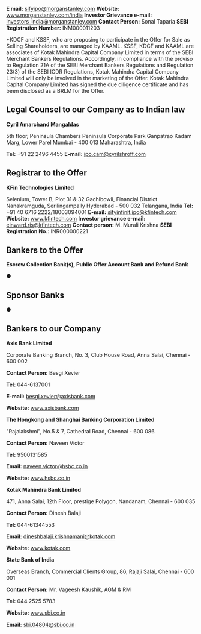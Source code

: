 **E mail:** sifyipo@morganstanley.com
**Website:** www.morganstanley.com/india
**Investor Grievance e-mail:** investors_india@morganstanley.com
**Contact Person:** Sonal Taparia
**SEBI Registration Number:** INM000011203

\*KDCF and KSSF, who are proposing to participate in the Offer for Sale as Selling Shareholders, are managed by KAAML. KSSF, KDCF and KAAML are associates of Kotak Mahindra Capital Company Limited in terms of the SEBI Merchant Bankers Regulations. Accordingly, in compliance with the proviso to Regulation 21A of the SEBI Merchant Bankers Regulations and Regulation 23(3) of the SEBI ICDR Regulations, Kotak Mahindra Capital Company Limited will only be involved in the marketing of the Offer. Kotak Mahindra Capital Company Limited has signed the due diligence certificate and has been disclosed as a BRLM for the Offer.

## Legal Counsel to our Company as to Indian law

**Cyril Amarchand Mangaldas**

5th floor, Peninsula Chambers
Peninsula Corporate Park
Ganpatrao Kadam Marg, Lower Parel
Mumbai - 400 013
Maharashtra, India

**Tel:** +91 22 2496 4455
**E-mail:** ipo.cam@cyrilshroff.com

## Registrar to the Offer

**KFin Technologies Limited**

Selenium, Tower B, Plot 31 & 32
Gachibowli, Financial District
Nanakramguda, Serilingampally
Hyderabad - 500 032
Telangana, India
**Tel:** +91 40 6716 2222/18003094001
**E-mail:** sifyinfinit.ipo@kfintech.com
**Website:** www.kfintech.com
**Investor grievance e-mail:** einward.ris@kfintech.com
**Contact person:** M. Murali Krishna
**SEBI Registration No.:** INR000000221

## Bankers to the Offer

**Escrow Collection Bank(s), Public Offer Account Bank and Refund Bank**

●

## Sponsor Banks

●

## Bankers to our Company

**Axis Bank Limited**

Corporate Banking Branch, No. 3, Club House Road, Anna Salai, Chennai - 600 002

**Contact Person:** Besgi Xevier

**Tel:** 044-6137001

**E-mail:** besgi.xevier@axisbank.com

**Website:** www.axisbank.com

**The Hongkong and Shanghai Banking Corporation Limited**



"Rajalakshmi", No.5 & 7, Cathedral Road, Chennai - 600 086

**Contact Person:** Naveen Victor

**Tel:** 9500131585

**Email:** naveen.victor@hsbc.co.in

**Website:** www.hsbc.co.in

**Kotak Mahindra Bank Limited**

471, Anna Salai, 12th Floor, prestige Polygon, Nandanam, Chennai - 600 035

**Contact Person:** Dinesh Balaji

**Tel:** 044-61344553

**Email:** dineshbalaji.krishnamani@kotak.com

**Website:** www.kotak.com

**State Bank of India**

Overseas Branch, Commercial Clients Group, 86, Rajaji Salai, Chennai - 600 001

**Contact Person:** Mr. Vageesh Kaushik, AGM & RM

**Tel:** 044 2525 5783

**Website:** www.sbi.co.in

**Email:** sbi.04804@sbi.co.in